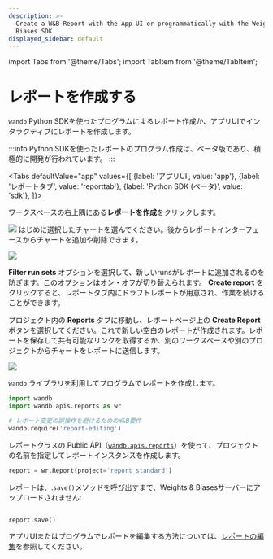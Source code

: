 ```yaml
---
description: >-
  Create a W&B Report with the App UI or programmatically with the Weights &
  Biases SDK.
displayed_sidebar: default
---
```

import Tabs from '@theme/Tabs';
import TabItem from '@theme/TabItem';

# レポートを作成する

<head>
  <title>W&Bレポートを作成する</title>
</head>

`wandb` Python SDKを使ったプログラムによるレポート作成か、アプリUIでインタラクティブにレポートを作成します。

:::info
Python SDKを使ったレポートのプログラム作成は、ベータ版であり、積極的に開発が行われています。
:::

<Tabs
  defaultValue="app"
  values={[
    {label: 'アプリUI', value: 'app'},
    {label: 'レポートタブ', value: 'reporttab'},
    {label: 'Python SDK (ベータ)', value: 'sdk'},
  ]}>
  <TabItem value="app">

ワークスペースの右上隅にある**レポートを作成**をクリックします。

![](/images/reports/create_a_report_button.png)
はじめに選択したチャートを選んでください。後からレポートインターフェースからチャートを追加や削除できます。

![](/images/reports/create_a_report_modal.png)

**Filter run sets** オプションを選択して、新しいrunsがレポートに追加されるのを防ぎます。このオプションはオン・オフが切り替えられます。 **Create report** をクリックすると、レポートタブ内にドラフトレポートが用意され、作業を続けることができます。
  </TabItem>
  <TabItem value="reporttab">

プロジェクト内の **Reports** タブに移動し、レポートページ上の **Create Report** ボタンを選択してください。これで新しい空白のレポートが作成されます。レポートを保存して共有可能なリンクを取得するか、別のワークスペースや別のプロジェクトからチャートをレポートに送信します。

![](/images/reports/create_report_button.png)
  </TabItem>
  <TabItem value="sdk">

`wandb` ライブラリを利用してプログラムでレポートを作成します。

```python
import wandb
import wandb.apis.reports as wr

# レポート変更の誤操作を避けるためのW&B要件
wandb.require('report-editing')
```

レポートクラスの Public API（[`wandb.apis.reports`](https://docs.wandb.ai/ref/python/public-api/api#reports)）を使って、プロジェクトの名前を指定してレポートインスタンスを作成します。

```python
report = wr.Report(project='report_standard')
```
レポートは、.`save()`メソッドを呼び出すまで、Weights & Biasesサーバーにアップロードされません:



```python

report.save()

```



アプリUIまたはプログラムでレポートを編集する方法については、[レポートの編集](https://docs.wandb.ai/guides/reports/edit-a-report)を参照してください。

  </TabItem>

</Tabs>